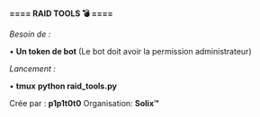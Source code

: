 **==== RAID TOOLS 💣 ====**

*Besoin de :*

• **Un token de bot**
  (Le bot doit avoir la permission administrateur) 

*Lancement :*

• **tmux**
  **python raid_tools.py**
  
Crée par : **p1p1t0t0**
Organisation: **Solix™**

